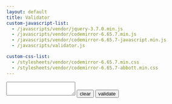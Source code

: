 ```yaml
---
layout: default
title: Validator
custom-javascript-list:
  - /javascripts/vendor/jquery-3.7.0.min.js
  - /javascripts/vendor/codemirror-6.65.7.min.js
  - /javascripts/vendor/codemirror-6.65.7-javascript.min.js
  - /javascripts/validator.js

custom-css-list:
  - /stylesheets/vendor/codemirror-6.65.7.min.css
  - /stylesheets/vendor/codemirror-6.65.7-abbott.min.css
---
```


<div id="main_content" class="validator">
  <textarea></textarea>
  <input type="button" value="clear"/>
  <input type="button" value="validate"/>
  <div class="result"><ul></ul></div>
</div>
